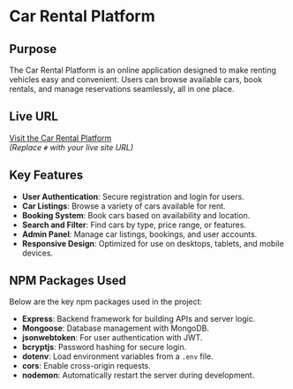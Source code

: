 # Car Rental Platform

## Purpose

The Car Rental Platform is an online application designed to make renting vehicles easy and convenient. Users can browse available cars, book rentals, and manage reservations seamlessly, all in one place.

## Live URL

[Visit the Car Rental Platform](#)  
_(Replace `#` with your live site URL)_

## Key Features

- **User Authentication**: Secure registration and login for users.
- **Car Listings**: Browse a variety of cars available for rent.
- **Booking System**: Book cars based on availability and location.
- **Search and Filter**: Find cars by type, price range, or features.
- **Admin Panel**: Manage car listings, bookings, and user accounts.
- **Responsive Design**: Optimized for use on desktops, tablets, and mobile devices.

## NPM Packages Used

Below are the key npm packages used in the project:

- **Express**: Backend framework for building APIs and server logic.
- **Mongoose**: Database management with MongoDB.
- **jsonwebtoken**: For user authentication with JWT.
- **bcryptjs**: Password hashing for secure login.
- **dotenv**: Load environment variables from a `.env` file.
- **cors**: Enable cross-origin requests.
- **nodemon**: Automatically restart the server during development.

